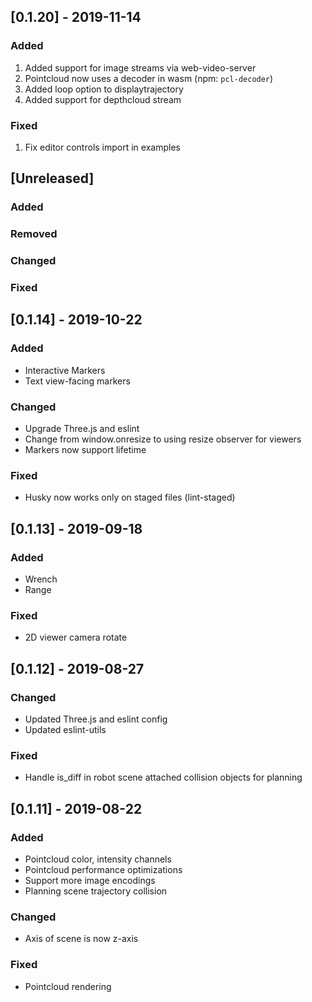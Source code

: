 ## [0.1.20] - 2019-11-14
### Added
1. Added support for image streams via web-video-server
2. Pointcloud now uses a decoder in wasm (npm: `pcl-decoder`)
3. Added loop option to displaytrajectory
4. Added support for depthcloud stream

### Fixed
1. Fix editor controls import in examples

## [Unreleased]
### Added

### Removed

### Changed

### Fixed

## [0.1.14] - 2019-10-22
### Added
- Interactive Markers
- Text view-facing markers

### Changed
- Upgrade Three.js and eslint
- Change from window.onresize to using resize observer for viewers
- Markers now support lifetime

### Fixed
- Husky now works only on staged files (lint-staged)

## [0.1.13] - 2019-09-18
### Added
- Wrench
- Range

### Fixed
- 2D viewer camera rotate

## [0.1.12] - 2019-08-27
### Changed
- Updated Three.js and eslint config
- Updated eslint-utils

### Fixed
- Handle is_diff in robot scene attached collision objects for planning

## [0.1.11] - 2019-08-22
### Added
- Pointcloud color, intensity channels
- Pointcloud performance optimizations
- Support more image encodings
- Planning scene trajectory collision

### Changed
- Axis of scene is now z-axis

### Fixed
- Pointcloud rendering
